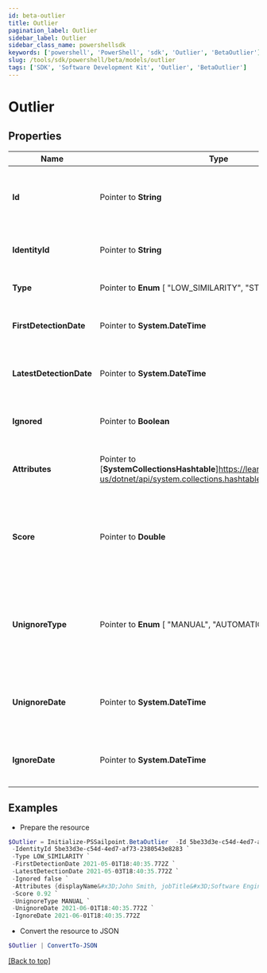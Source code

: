 ```yaml
---
id: beta-outlier
title: Outlier
pagination_label: Outlier
sidebar_label: Outlier
sidebar_class_name: powershellsdk
keywords: ['powershell', 'PowerShell', 'sdk', 'Outlier', 'BetaOutlier'] 
slug: /tools/sdk/powershell/beta/models/outlier
tags: ['SDK', 'Software Development Kit', 'Outlier', 'BetaOutlier']
---
```



# Outlier

## Properties

Name | Type | Description | Notes
------------ | ------------- | ------------- | -------------
**Id** |  Pointer to **String** | The identity's unique identifier for the outlier record | [optional] 
**IdentityId** |  Pointer to **String** | The ID of the identity that is detected as an outlier | [optional] 
**Type** |  Pointer to  **Enum** [  "LOW_SIMILARITY",    "STRUCTURAL" ] | The type of outlier summary | [optional] 
**FirstDetectionDate** |  Pointer to **System.DateTime** | The first date the outlier was detected | [optional] 
**LatestDetectionDate** |  Pointer to **System.DateTime** | The most recent date the outlier was detected | [optional] 
**Ignored** |  Pointer to **Boolean** | Flag whether or not the outlier has been ignored | [optional] 
**Attributes** |  Pointer to [**SystemCollectionsHashtable**]https://learn.microsoft.com/en-us/dotnet/api/system.collections.hashtable?view=net-9.0 | Object containing mapped identity attributes | [optional] 
**Score** |  Pointer to **Double** | The outlier score determined by the detection engine ranging from 0..1 | [optional] 
**UnignoreType** |  Pointer to  **Enum** [  "MANUAL",    "AUTOMATIC" ] | Enum value of if the outlier manually or automatically un-ignored. Will be NULL if outlier is not ignored | [optional] 
**UnignoreDate** |  Pointer to **System.DateTime** | shows date when last time has been unignored outlier | [optional] 
**IgnoreDate** |  Pointer to **System.DateTime** | shows date when last time has been ignored outlier | [optional] 

## Examples

- Prepare the resource
```powershell
$Outlier = Initialize-PSSailpoint.BetaOutlier  -Id 5be33d3e-c54d-4ed7-af73-2380543e8283 `
 -IdentityId 5be33d3e-c54d-4ed7-af73-2380543e8283 `
 -Type LOW_SIMILARITY `
 -FirstDetectionDate 2021-05-01T18:40:35.772Z `
 -LatestDetectionDate 2021-05-03T18:40:35.772Z `
 -Ignored false `
 -Attributes {displayName&#x3D;John Smith, jobTitle&#x3D;Software Engineer, department&#x3D;Engineering} `
 -Score 0.92 `
 -UnignoreType MANUAL `
 -UnignoreDate 2021-06-01T18:40:35.772Z `
 -IgnoreDate 2021-06-01T18:40:35.772Z
```

- Convert the resource to JSON
```powershell
$Outlier | ConvertTo-JSON
```


[[Back to top]](#) 

